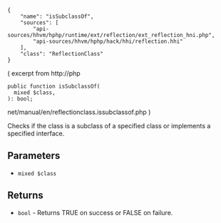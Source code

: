 ``` yamlmeta
{
    "name": "isSubclassOf",
    "sources": [
        "api-sources/hhvm/hphp/runtime/ext/reflection/ext_reflection_hni.php",
        "api-sources/hhvm/hphp/hack/hhi/reflection.hhi"
    ],
    "class": "ReflectionClass"
}
```




( excerpt from http://php




``` Hack
public function isSubclassOf(
  mixed $class,
): bool;
```




net/manual/en/reflectionclass.issubclassof.php
)




Checks if the class is a subclass of a specified class or implements a
specified interface.




## Parameters




+ ` mixed $class `




## Returns




* ` bool ` - Returns TRUE on success or FALSE on failure.
<!-- HHAPIDOC -->
